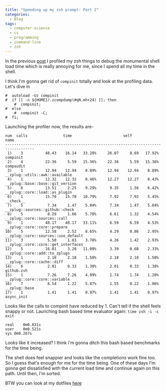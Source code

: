 ```yaml
---
title: "Speeding up my zsh prompt: Part 2"
categories:
  - Blog
tags:
  - computer-science
  - cs
  - programming
  - command-line
  - zsh
---
```


In the previous [post](https://nav.wiki/blog/zsh-speed-rush-part1) I profiled my zsh things to debug the monumental shell load time which is really annoying for me, since I spend all my time in the shell.

I think I'm gonna get rid of `compinit` totally and look at the profiling data. Let's dive in

```
#  autoload -Uz compinit
#  if [[ -n ${HOME}/.zcompdump(#qN.mh+24) ]]; then
	#  compinit;
#  else
	#  compinit -C;
#  fi;

```

Launching the profiler now, the results are-

```
num  calls                time                       self            name
-----------------------------------------------------------------------------------
 1)    3          48.43    16.14   33.28%     26.07     8.69   17.92%  compinit
 2)    4          22.36     5.59   15.36%     22.36     5.59   15.36%  compaudit
 3)    1          12.94    12.94    8.89%     12.94    12.94    8.89%  __zplug::utils::awk::available
 4)    1          12.32    12.32    8.46%     12.27    12.27    8.43%  __zplug::base::base::git_version
 5)    6          13.51     2.25    9.29%      9.35     1.56    6.42%  __zplug::core::load::as_plugin
 6)    1          15.70    15.70   10.79%      7.92     7.92    5.45%  __check__
 7)    5           7.34     1.47    5.04%      7.34     1.47    5.04%  __zplug::sources::github::check
 8)    5           8.29     1.66    5.70%      6.61     1.32    4.54%  __zplug::core::sources::call
 9)    1          48.17    48.17   33.11%      6.59     6.59    4.53%  __zplug::core::core::prepare
10)    5          12.58     2.52    8.65%      4.29     0.86    2.95%  __zplug::core::sources::use_default
11)    3           5.50     1.83    3.78%      4.26     1.42    2.93%  __zplug::core::core::get_interfaces
12)    5          16.01     3.20   11.00%      3.39     0.68    2.33%  __zplug::core::add::to_zplugs
13)    1           2.18     2.18    1.50%      2.18     2.18    1.50%  __zplug::core::cache::diff
14)    6           2.01     0.33    1.38%      2.01     0.33    1.38%  github.zsh
15)    1           7.26     7.26    4.99%      1.74     1.74    1.20%  __zplug::core::core::variable
16)    7           8.54     1.22    5.87%      1.55     0.22    1.06%  __zplug::base
17)    1           1.41     1.41    0.97%      1.41     1.41    0.97%  async_init
```

Looks like the calls to compinit have reduced by 1. Can't tell if the shell feels snappy or not.
Launching bash based time evaluator again:
`time zsh -i -c exit`

```
real	0m0.831s
user	0m0.521s
sys	0m0.267s
```

Looks like it increased? I think i'm gonna ditch this bash based benchmarks for the time being.

The shell does feel snappier and looks like the completions work fine too. So I guess that's enough for
me for the time being. One of these days I'm gonna get dissatisfied with the current load time and
continue again on this path. Until then, I'm sorted.

BTW you can look at my dotfiles [here](https://github.com/navxio/dots)
